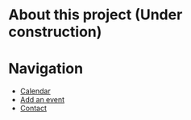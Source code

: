 # About this project (Under construction)

# Navigation
 - [Calendar](https://experimentalsoundingfinland.github.io/calendar.html)
 - [Add an event](https://experimentalsoundingfinland.github.io/eventadd.html)
 - [Contact](https://experimentalsoundingfinland.github.io/contact.html)
